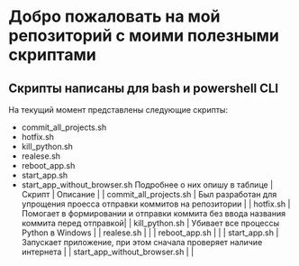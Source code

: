 # Добро пожаловать на мой репозиторий с моими полезными скриптами
## Скрипты написаны для bash и powershell CLI 
На текущий момент представлены следующие скрипты:
* commit_all_projects.sh
* hotfix.sh
* kill_python.sh
* realese.sh
* reboot_app.sh
* start_app.sh
* start_app_without_browser.sh
Подробнее о них опишу в таблице
| Скрипт | Описание |
| commit_all_projects.sh | Был разработан для упрощения проесса отправки коммитов на репозитории |
| hotfix.sh | Помогает в формировании и отправки коммита без ввода названия коммита перед отправкой|
| kill_python.sh | Убивает все процессы Python в Windows |
| realese.sh | |
| reboot_app.sh | |
| start_app.sh | Запускает приложение, при этом сначала проверяет наличие интернета |
| start_app_without_browser.sh | |
